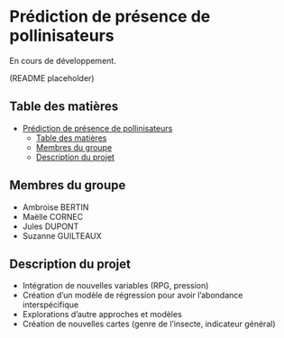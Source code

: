 # Prédiction de présence de pollinisateurs 

En cours de développement. 

(README placeholder)

## Table des matières
- [Prédiction de présence de pollinisateurs](#prédiction-de-présence-de-pollinisateurs)
  - [Table des matières](#table-des-matières)
  - [Membres du groupe](#membres-du-groupe)
  - [Description du projet](#description-du-projet)

## Membres du groupe

- Ambroise BERTIN
- Maëlle CORNEC
- Jules DUPONT
- Suzanne GUILTEAUX

## Description du projet
- Intégration de nouvelles variables (RPG, pression)
- Création d’un modèle de régression pour avoir l’abondance interspécifique
- Explorations d’autre approches et modèles
- Création de nouvelles cartes (genre de l’insecte, indicateur général)
